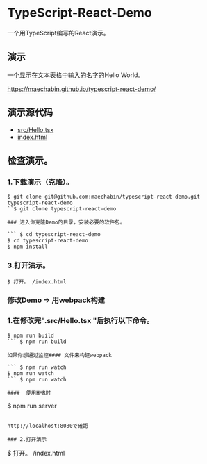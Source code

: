 # TypeScript-React-Demo

一个用TypeScript编写的React演示。

## 演示

一个显示在文本表格中输入的名字的Hello World。

https://maechabin.github.io/typescript-react-demo/

## 演示源代码

- [src/Hello.tsx](https://github.com/maechabin/typescript-react-demo/blob/master/src/Hello.tsx)
- [index.html](https://github.com/maechabin/typescript-react-demo/blob/master/index.html)

##  检查演示。

### 1.下载演示（克隆）。

```
$ git clone git@github.com:maechabin/typescript-react-demo.git typescript-react-demo
``$ git clone typescript-react-demo

### 进入你克隆Demo的目录，安装必要的软件包。

``` $ cd typescript-react-demo
$ cd typescript-react-demo
$ npm install
```

### 3.打开演示。

```
$ 打开。 /index.html
```

### 修改Demo => 用webpack构建

### 1.在修改完".src/Hello.tsx "后执行以下命令。

``` $ npm run build
$ npm run build
``` $ npm run build

如果你想通过监控#### 文件来构建webpack

``` $ npm run watch
$ npm run watch
``` $ npm run watch

####  使用HMR时

```
$ npm run server
```

http://localhost:8080で確認

### 2.打开演示

```
$ 打开。 /index.html
```
